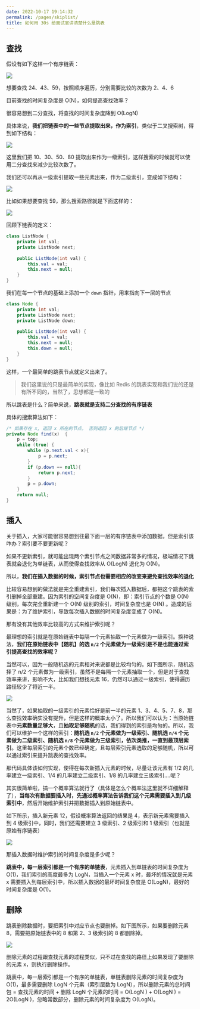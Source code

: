 ```yaml
---
date: 2022-10-17 19:14:32
permalink: /pages/skiplist/
title: 如何用 30s 给面试官讲清楚什么是跳表
---
```

## 查找

假设有如下这样一个有序链表：

![](https://cs-wiki.oss-cn-shanghai.aliyuncs.com/img/image-20221017192557727.png)

想要查找 24、43、59，按照顺序遍历，分别需要比较的次数为 2、4、6

目前查找的时间复杂度是 O(N)，如何提高查找效率？

很容易想到二分查找，将查找的时间复杂度降到 O(LogN)

具体来说，**我们把链表中的一些节点提取出来，作为索引**，类似于二叉搜索树，得到如下结构：

![](https://cs-wiki.oss-cn-shanghai.aliyuncs.com/img/image-20221017192944320.png)

这里我们把 10、30、50、80 提取出来作为一级索引，这样搜索的时候就可以使用二分查找来减少比较次数了。

我们还可以再从一级索引提取一些元素出来，作为二级索引，变成如下结构：

![](https://cs-wiki.oss-cn-shanghai.aliyuncs.com/img/image-20221017193208906.png)

比如如果想要查找 59，那么搜索路径就是下面这样的：

![](https://cs-wiki.oss-cn-shanghai.aliyuncs.com/img/image-20221017193529405.png)

回顾下链表的定义：

```java
class ListNode {
    private int val;
	private ListNode next;
  
    public ListNode(int val) {
        this.val = val;
        this.next = null;
    }
}
```

我们在每一个节点的基础上添加一个 `down` 指针，用来指向下一层的节点

```java
class Node {
    private int val;
	private ListNode next;
    private ListNode down;
  
    public ListNode(int val) {
        this.val = val;
        this.next = null;
        this.down = null;
    }
}
```

这样，一个最简单的跳表节点就定义出来了。

> 我们这里说的只是最简单的实现，像比如 Redis 的跳表实现和我们说的还是有所不同的，当然了，思想都是一致的

所以跳表是什么？简单来说，**跳表就是支持二分查找的有序链表**

具体的搜索算法如下：

```java
/* 如果存在 x, 返回 x 所在的节点， 否则返回 x 的后继节点 */  
private Node find(x)  {  
    p = top;  
    while (true) {  
        while (p.next.val < x){
            p = p.next;
        }
        if (p.down == null){
            return p.next;  
        }
        p = p.down;  
    }
    return null;
}
```

## 插入

关于插入，大家可能很容易想到往最下面一层的有序链表中添加数据，但是索引该咋办？索引要不要更新呢？

如果不更新索引，就可能出现两个索引节点之间数据非常多的情况，极端情况下跳表就会退化为单链表，从而使得查找效率从 O(LogN) 退化为 O(N)。

所以，**我们在插入数据的时候，索引节点也需要相应的改变来避免查找效率的退化**

比较容易想到的做法就是完全重建索引，我们每次插入数据后，都把这个跳表的索引删掉全部重建。因为索引的空间复杂度是 O(N)，即：索引节点的个数是 O(N) 级别，每次完全重新建一个 O(N) 级别的索引，时间复杂度也是 O(N) 。造成的后果是：为了维护索引，导致每次插入数据的时间复杂度变成了 O(N)。

那有没有其他效率比较高的方式来维护索引呢？

最理想的索引就是在原始链表中每隔一个元素抽取一个元素做为一级索引。换种说法，**我们在原始链表中【随机】的选 `n/2` 个元素做为一级索引是不是也能通过索引提高查找的效率呢？**

当然可以，因为一般随机选的元素相对来说都是比较均匀的。如下图所示，随机选择了 n/2 个元素做为一级索引，虽然不是每隔一个元素抽取一个，但是对于查找效率来讲，影响不大，比如我们想找元素 16，仍然可以通过一级索引，使得遍历路径较少了将近一半。

![](https://cs-wiki.oss-cn-shanghai.aliyuncs.com/img/image-20221017220342733.png)

当然了，如果抽取的一级索引的元素恰好是前一半的元素 1、3、4、5、7、8，那么查找效率确实没有提升，但是这样的概率太小了。所以我们可以认为：当原始链表中**元素数量足够大**，且**抽取足够随机**的话，我们得到的索引是均匀的。所以，我们可以维护一个这样的索引：**随机选 `n/2` 个元素做为一级索引、随机选 `n/4` 个元素做为二级索引、随机选 `n/8` 个元素做为三级索引，依次类推，一直到最顶层索引**。这里每层索引的元素个数已经确定，且每层索引元素选取的足够随机，所以可以通过索引来提升跳表的查找效率。

那代码具体该如何实现，使得在每次新插入元素的时候，尽量让该元素有 1/2 的几率建立一级索引、1/4 的几率建立二级索引、1/8 的几率建立三级索引....呢？

其实很简单啦，搞一个概率算法就行了（具体是怎么个概率法这里就不详细解释了），**当每次有数据要插入时，先通过概率算法告诉我们这个元素需要插入到几级索引中**，然后开始维护索引并把数据插入到原始链表中。

如下所示，插入新元素 12，假设概率算法返回的结果是 4，表示新元素需要插入到 4 级索引中，同时，我们还需要建立 3 级索引、2 级索引和 1 级索引（也就是原始有序链表）

![](https://cs-wiki.oss-cn-shanghai.aliyuncs.com/img/image-20221017221906829.png)

那插入数据时维护索引的时间复杂度是多少呢？

**跳表中，每一层索引都是一个有序的单链表**，元素插入到单链表的时间复杂度为 O(1)，我们索引的高度最多为 LogN，当插入一个元素 x 时，最坏的情况就是元素 x 需要插入到每层索引中，所以插入数据的最坏时间复杂度是 O(LogN)，最好的时间复杂度是 O(1)。

## 删除

跳表删除数据时，要把索引中对应节点也要删掉。如下图所示，如果要删除元素 8，需要把原始链表中的 8 和第 2、3 级索引的 8 都删除掉。

![](https://cs-wiki.oss-cn-shanghai.aliyuncs.com/img/image-20221017222527413.png)

删除元素的过程跟查找元素的过程类似，只不过在查找的路径上如果发现了要删除的元素 x，则执行删除操作。

跳表中，每一层索引都是一个有序的单链表，单链表删除元素的时间复杂度为 O(1)，最多需要删除 LogN 个元素（索引层数为 LogN），所以删除元素的总时间包 = 查找元素的时间 + 删除 LogN 个元素的时间 = O(LogN ) + O(LogN ) = 2O(LogN )，忽略常数部分，删除元素的时间复杂度为 O(LogN)。

